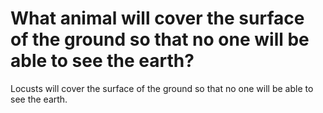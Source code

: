 # What animal will cover the surface of the ground so that no one will be able to see the earth?

Locusts will cover the surface of the ground so that no one will be able to see the earth.
